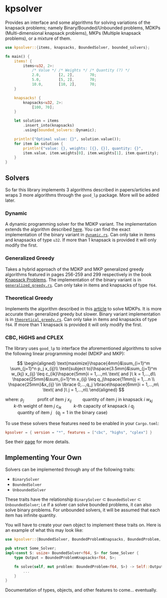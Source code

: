 # kpsolver

Provides an interface and some algorithms for solving variations of the knapsack problems; namely Binary/Bounded/Unbounded problems, MDKPs (Multi-dimensional knapsack problems), MKPs (Multiple knapsack problems), or a mixture of them.

```rust
use kpsolver::{items, knapsacks, BoundedSolver, bounded_solvers};

fn main() {
    items! {
        items<u32, 2>:
            /* Value */ /* Weights */ /* Quantity (?) */
            2.0,        [2, 2],       70;
            5.0,        [5, 2],       70;
            10.0,       [10, 2],      70;
    }

    knapsacks! {
        knapsacks<u32, 2>:
            [100, 70];
    }

    let solution = items
        .insert_into(knapsacks)
        .using(bounded_solvers::Dynamic);

    println!("Optimal value: {}", solution.value());
    for item in solution {
        println!("value: {}, weights: [{}, {}], quantity: {}",
        item.value, item.weights[0], item.weights[1], item.quantity);
    }
}
```

## Solvers
So far this library implements 3 algorithms described in papers/articles and wraps 3 more algorithms through the `good_lp` package. More will be added later.

### Dynamic
A dynamic programming solver for the MDKP variant. The implementation extends the algorithm described [here](https://en.wikipedia.org/wiki/Knapsack_problem#0-1_knapsack_problem).
You can find the exact implementation of the binary variant in [`dynamic.rs`](https://github.com/dylanwilks/kpsolver/blob/main/src/binary_solvers/dynamic.rs).
Can only take in items and knapsacks of type `u32`. If more than 1 knapsack is provided it will only modify the first.

### Generalized Greedy
Takes a hybrid approach of the MDKP and MKP generalized greedy algorithms featured in pages 256-259 and 299 respectively in the book [Knapsack Problems](https://link.springer.com/book/10.1007/978-3-540-24777-7). 
The implementation of the binary variant is in [`generalized_greedy.rs`](https://github.com/dylanwilks/kpsolver/blob/main/src/binary_solvers/generalized_greedy.rs).
Can only take in items and knapsacks of type `f64`.

### Theoretical Greedy
Implements the algorithm described in this [article](https://www.sciencedirect.com/science/article/pii/0166218X9390051O) to solve MDKPs. It is more accurate than generalized greedy but slower.
Binary variant implementation is in [`theoretical_greedy.rs`](https://github.com/dylanwilks/kpsolver/blob/main/src/binary_solvers/theoretical_greedy.rs).
Can only take in items and knapsacks of type `f64`. If more than 1 knapsack is provided it will only modify the first.

### CBC, HiGHS and CPLEX
The library uses `good_lp` to interface the aforementioned algorithms to solve the following linear programming model (MDKP and MKP):

$$
\begin{aligned}
\text{maximize}\hspace{4mm}&\sum_{i=1}^m \sum_{j=1}^n p_j x_{ij}\\
\text{subject to}\hspace{3.5mm}&\sum_{j=1}^m w_{kj} x_{ij} \leq c_{ik}\hspace{5mm}i = 1,...,m\ \text{ and }\ k = 1,...,d\\
\hspace{25mm}&\sum_{i=1}^m x_{ij} \leq q_j\hspace{11mm}j = 1,...n  \\
\hspace{25mm}&x_{ij} \in \lbrace 0,...,q_j \rbrace\hspace{6mm}i = 1,...,m\ \text{ and }\ j = 1,...,n\\
\end{aligned}
$$

where:
$p_j$     	 &nbsp;&nbsp;&nbsp;&nbsp;&nbsp;&nbsp;&nbsp;&nbsp;&nbsp;&nbsp;profit of item $j$
$x_{ij}$    &nbsp;&nbsp;&nbsp;&nbsp;&nbsp;&nbsp;&nbsp;&nbsp;quantity of item $j$ in knapsack $i$
$w_{kj}$ &nbsp;&nbsp;&nbsp;&nbsp;&nbsp;&nbsp;&nbsp;$k$-th weight of item $j$
$c_{ik}$ &nbsp;&nbsp;&nbsp;&nbsp;&nbsp;&nbsp;&nbsp;&nbsp;&nbsp;$k$-th capacity of knapsack $i$
$q_j$     	 &nbsp;&nbsp;&nbsp;&nbsp;&nbsp;&nbsp;&nbsp;&nbsp;&nbsp;&nbsp;quantity of item $j$ &nbsp;&nbsp;($q_j = 1$ in the binary case)

To use these solvers these features need to be enabled in your `Cargo.toml`:

```toml
kpsolver = { version = "*", features = ["cbc", "highs", "cplex"] }
```

See their [page](https://github.com/rust-or/good_lp) for more details.

## Implementing Your Own
Solvers can be implemented through any of the following traits:
- `BinarySolver`
- `BoundedSolver`
- `UnboundedSolver`

These traits have the relationship `BinarySolver` $\subset$ `BoundedSolver` $\subset$ `UnboundedSolver`; i.e if a solver can solve bounded problems, it can also solve binary problems. For unbounded solvers, it will be assumed that each item has infinite quantity. 

You will have to create your own object to implement these traits on. Here is an example of what this may look like:

```rust
use kpsolver::{BoundedSolver, BoundedProblemKnapsacks, BoundedProblem, ...}

pub struct Some_Solver;
impl<const S: usize> BoundedSolver<f64, S> for Some_Solver {
    type Output = BoundedProblemKnapsacks<f64, S>;

    fn solve(self, mut problem: BoundedProblem<f64, S>) -> Self::Output {
        ...
    }
}
```

Documentation of types, objects, and other features to come... eventually.
